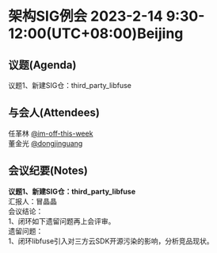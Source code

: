# 架构SIG例会 2023-2-14 9:30-12:00(UTC+08:00)Beijing

## 议题(Agenda)

议题1、新建SIG仓：third_party_libfuse  

## 与会人(Attendees)

任革林 [@im-off-this-week](https://gitee.com/im-off-this-week)  
董金光 [@dongjinguang](https://gitee.com/dongjinguang)  

## 会议纪要(Notes)

**议题1、新建SIG仓：third_party_libfuse**  
汇报人：冒晶晶  
会议结论：  
1、闭环如下遗留问题再上会评审。  
遗留问题：  
1、闭环libfuse引入对三方云SDK开源污染的影响，分析竞品现状。  
